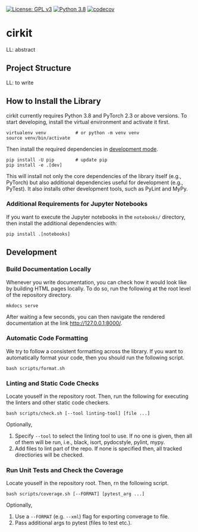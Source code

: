 [![License: GPL v3](https://img.shields.io/badge/License-GPLv3-blue.svg)](https://www.gnu.org/licenses/gpl-3.0)
[![Python 3.8](https://img.shields.io/badge/python-3.8+-orange.svg)](https://www.python.org/downloads/release/python-380/)
[![codecov](https://codecov.io/gh/april-tools/cirkit/branch/main/graph/badge.svg?token=MLHONY840L)](https://codecov.io/gh/april-tools/cirkit)

# cirkit

LL: abstract

## Project Structure

LL: to write

## How to Install the Library

cirkit currently requires Python 3.8 and PyTorch 2.3 or above versions.
To start developing, install the virtual environment and activate it first.
```shell
virtualenv venv           # or python -m venv venv
source venv/bin/activate
```
Then install the required dependencies in [development mode](https://setuptools.pypa.io/en/latest/userguide/development_mode.html).
```shell
pip install -U pip        # update pip
pip install -e .[dev]
```
This will install not only the core dependencies of the library itself (e.g., PyTorch) but also additional dependencies useful for development (e.g., PyTest).
It also installs other development tools, such as PyLint and MyPy.

### Additional Requirements for Jupyter Notebooks

If you want to execute the Jupyter notebooks in the ```notebooks/``` directory, then install the additional dependencies with:
```shell
pip install .[notebooks]
```

## Development

### Build Documentation Locally

Whenever you write documentation, you can check how it would look like by building HTML pages locally.
To do so, run the following at the root level of the repository directory.

```shell
mkdocs serve
```

After waiting a few seconds, you can then navigate the rendered documentation at the link http://127.0.0.1:8000/.

### Automatic Code Formatting

We try to follow a consistent formatting across the library.
If you want to automatically format your code, then you should run the following script.

```shell
bash scripts/format.sh
```

### Linting and Static Code Checks

Locate youself in the repository root.
Then, run the following for executing the linters and other static code checkers.

```shell
bash scripts/check.sh [--tool linting-tool] [file ...]
```
Optionally,
1. Specify `--tool` to select the linting tool to use. If no one is given, then all of them will be run, i.e., black, isort, pydocstyle, pylint, mypy.
2. Add files to lint part of the repo. If none is specified then, all tracked directiories will be checked. 

### Run Unit Tests and Check the Coverage 

Locate youself in the repository root.
Then, rn the following script.

```shell
bash scripts/coverage.sh [--FORMAT] [pytest_arg ...]
```
Optionally,
1. Use a `--FORMAT` (e.g. `--xml`) flag for exporting converage to file.
2. Pass additional args to pytest (files to test etc.).
